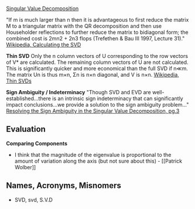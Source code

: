 [Singular Value Decomposition](https://en.wikipedia.org/wiki/Singular_value_decomposition)

"If m is much larger than n then it is advantageous to first reduce the matrix M to a triangular matrix with the QR decomposition and then use Householder reflections to further reduce the matrix to bidiagonal form; the combined cost is 2mn2 + 2n3 flops (Trefethen & Bau III 1997, Lecture 31)." [Wikipedia, Calculating the SVD](https://en.wikipedia.org/wiki/Singular_value_decomposition#Calculating_the_SVD)

**Thin SVD**
Only the n column vectors of U corresponding to the row vectors of V* are calculated. The remaining column vectors of U are not calculated. This is significantly quicker and more economical than the full SVD if n≪m. The matrix Un is thus m×n, Σn is n×n diagonal, and V is n×n. [Wikipedia, Thin SVDs](https://en.wikipedia.org/wiki/Singular_value_decomposition#Reduced_SVDs)

**Sign Ambiguity / Indeterminacy**
"Though SVD and EVD are well-established...there is an intrinsic sign indeterminacy that can significantly impact conclusions...we provide a solution to the sign ambiguity problem..."
[Resolving the Sign Ambiguity in the Singular Value Decomposition, pg.3](http://prod.sandia.gov/techlib/access-control.cgi/2007/076422.pdf)

## Evaluation
**Comparing Components**
* I think that the magnitude of the eigenvalue is proportional to the amount of variation along the axis (but not sure about this) - [[Patrick Wolber]]

## Names, Acronyms, Misnomers
* SVD, svd, S.V.D